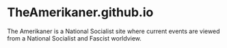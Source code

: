 # TheAmerikaner.github.io
The Amerikaner is a National Socialist site where current events are viewed from a National Socialist and Fascist worldview.  
